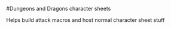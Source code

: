 #Dungeons and Dragons character sheets

Helps build attack macros and host normal character sheet stuff

